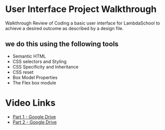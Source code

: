 # User Interface Project Walkthrough
Walkthrough Review of Coding a basic user interface for LambdaSchool to achieve a desired outcome as described by a design file.

## we do this using the following tools
* Semantic HTML
* CSS selectors and Styling 
* CSS Specificity and Inheritance
* CSS reset
* Box Model Properties
* The Flex box module 

# Video Links

* [Part 1 - Google Drive](https://drive.google.com/open?id=12-WqYczFCMeIfdR_FuBT3hZ-EgRIBsV2)
* [Part 2 - Google Drive](https://drive.google.com/open?id=17dFSLW-k-HcySZ4ox71DhmNr5b3v3td6)